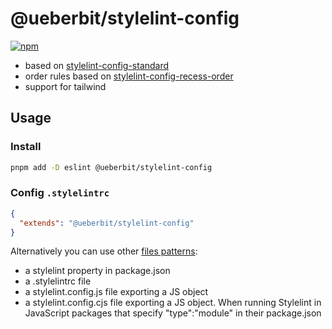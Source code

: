 # @ueberbit/stylelint-config

[![npm](https://img.shields.io/npm/v/@ueberbit/stylelint-config?color=fbfe7b&label=)](https://npmjs.com/package/@ueberbit/stylelint-config)

- based on [stylelint-config-standard](https://github.com/stylelint/stylelint-config-standard)
- order rules based on [stylelint-config-recess-order](https://github.com/stormwarning/stylelint-config-recess-order)
- support for tailwind


## Usage

### Install

```bash
pnpm add -D eslint @ueberbit/stylelint-config
```

### Config `.stylelintrc`

```json
{
  "extends": "@ueberbit/stylelint-config"
}
```

Alternatively you can use other [files patterns](https://stylelint.io/user-guide/configure):
- a stylelint property in package.json
- a .stylelintrc file
- a stylelint.config.js file exporting a JS object
- a stylelint.config.cjs file exporting a JS object. When running Stylelint in JavaScript packages that specify "type":"module" in their package.json